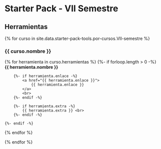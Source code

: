 ---
---

# Starter Pack - VII Semestre

[//]: # (Texto sobre el semestre opcional)

## Herramientas

{% for curso in site.data.starter-pack-tools.por-cursos.VII-semestre %}
### {{ curso.nombre }}

  {% for herramienta in curso.herramientas %}
    {%- if forloop.length > 0 -%}
        **{{ herramienta.nombre }}** <br>

        {%- if herramienta.enlace -%}
            <a href="{{ herramienta.enlace }}">
                {{ herramienta.enlace }}
            </a>
            <br>
        {%- endif -%}

        {%- if herramienta.extra -%}
            {{ herramienta.extra }} <br>
        {%- endif -%}

    {%- endif -%}
  {% endfor %}

{% endfor %}